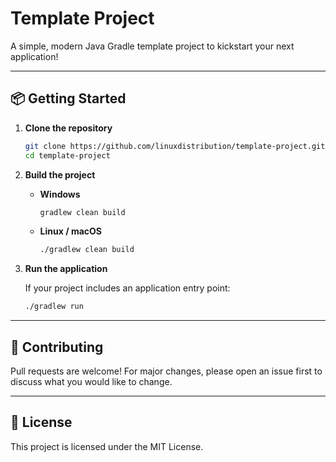 # Template Project

A simple, modern Java Gradle template project to kickstart your next application!

---

## 📦 Getting Started

1. **Clone the repository**
   ```sh
   git clone https://github.com/linuxdistribution/template-project.git
   cd template-project
   ```

2. **Build the project**

    - **Windows**
      ```sh
      gradlew clean build
      ```
    - **Linux / macOS**
      ```sh
      ./gradlew clean build
      ```

3. **Run the application**

   If your project includes an application entry point:
   ```sh
   ./gradlew run
   ```

---

## 🤝 Contributing

Pull requests are welcome! For major changes, please open an issue first to discuss what you would like to change.

---

## 📄 License

This project is licensed under the MIT License.
